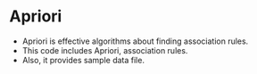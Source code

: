 # Apriori
- Apriori is effective algorithms about finding association rules.
- This code includes Apriori, association rules.
- Also, it provides sample data file.
